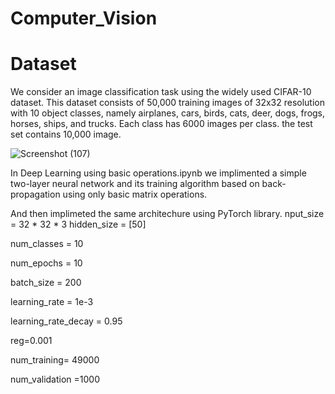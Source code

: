 # Computer_Vision

# Dataset 

We consider an image classification task using the widely used CIFAR-10 dataset. This dataset consists of 50,000 training images of 32x32 resolution with 10 object classes, namely airplanes, cars, birds, cats, deer, dogs, frogs, horses, ships, and trucks. Each class has 6000 images per class. the test set contains 10,000 image.

![Screenshot (107)](https://user-images.githubusercontent.com/80224279/166724323-c023a961-bde7-4a06-a098-3b168df4421e.png)

In Deep Learning using basic operations.ipynb we implimented a simple two-layer neural network and its training algorithm based on back-propagation using only basic matrix operations. 

And then implimeted the same architechure using PyTorch library. 
nput_size = 32 * 32 * 3
hidden_size = [50]

num_classes = 10

num_epochs = 10

batch_size = 200

learning_rate = 1e-3

learning_rate_decay = 0.95

reg=0.001

num_training= 49000

num_validation =1000
